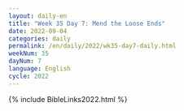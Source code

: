```yaml
---
layout: daily-en
title: "Week 35 Day 7: Mend the Loose Ends"
date: 2022-09-04
categories: daily
permalink: /en/daily/2022/wk35-day7-daily.html
weekNum: 35
dayNum: 7
language: English
cycle: 2022
---
```

{% include BibleLinks2022.html %} 
